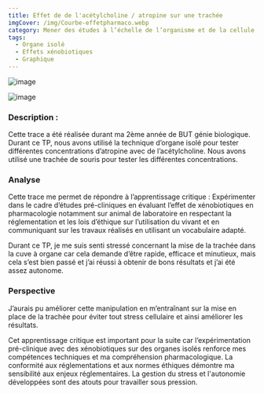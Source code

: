 ```yaml
---
title: Effet de de l'acétylcholine / atropine sur une trachée
imgCover: /img/Courbe-effetpharmaco.webp
category: Mener des études à l’échelle de l’organisme et de la cellule en biologie de la santé
tags:
  - Organe isolé
  - Effets xénobiotiques
  - Graphique
---
```


![image](img/Courbe-effetpharmaco.webp)

![image](img/Courbe-effetpharmaco1.webp)

### Description :

Cette trace a été réalisée durant ma 2ème année de BUT génie biologique. Durant ce TP, nous avons utilisé la technique d’organe isolé pour tester différentes concentrations d’atropine avec de l’acétylcholine. Nous avons utilisé une trachée de souris pour tester les différentes concentrations.

### Analyse

Cette trace me permet de répondre à l’apprentissage critique : Expérimenter dans le cadre d’études pré-cliniques en évaluant l’effet de xénobiotiques en pharmacologie notamment sur animal de laboratoire en respectant la réglementation et les lois d’éthique sur l’utilisation du vivant et en communiquant sur les travaux réalisés en utilisant un vocabulaire adapté.

Durant ce TP, je me suis senti stressé concernant la mise de la trachée dans la cuve à organe car cela demande d’être rapide, efficace et minutieux, mais cela s’est bien passé et j’ai réussi à obtenir de bons résultats et j’ai été assez autonome.

### Perspective

J’aurais pu améliorer cette manipulation en m’entraînant sur la mise en place de la trachée pour éviter tout stress cellulaire et ainsi améliorer les résultats.

Cet apprentissage critique est important pour la suite car l’expérimentation pré-clinique avec des xénobiotiques sur des organes isolés renforce mes compétences techniques et ma compréhension pharmacologique. La conformité aux réglementations et aux normes éthiques démontre ma sensibilité aux enjeux réglementaires. La gestion du stress et l'autonomie développées sont des atouts pour travailler sous pression.
